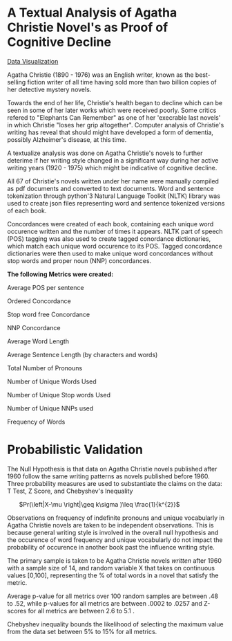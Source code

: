 # A Textual Analysis of Agatha Christie Novel's as Proof of Cognitive Decline

[Data Visualization](https://dylan-mack.herokuapp.com/)


Agatha Christie (1890 - 1976) was an English writer, known as the best-selling fiction writer of all time having sold more than 
two billion copies of her detective mystery novels.

Towards the end of her life, Christie's health began to decline which can be seen in some of her later works which were received poorly. Some
critics refered to "Elephants Can Remember" as one of her 'execrable last novels' in which Christie "loses her grip altogether". 
Computer analysis of Christie's writing has reveal that should might have developed a form of dementia, possibly Alzheimer's disease, at this time.

 
A textualize analysis was done on Agatha Christie's novels to further deterime if her writing style changed in a significant way during 
her active writing years (1920 - 1975) which might be indicative of cognitive decline. 
 
 
All 67 of Christie's novels written under her name were manually compiled as pdf documents and converted to text documents. 
Word and sentence tokenization through python'3 Natural Language Toolkit (NLTK) library was used to create json files representing 
word and sentence tokenized versions of each book. 

Concordances were created of each book, containing each unique word occurence written and the number of times it appears. 
NLTK part of speech (POS) tagging was also used to create tagged conordance dictionaries, which match each unique word occurence to its POS. 
Tagged concordance dictionaries were then used to make unique word concordances without stop words and proper noun (NNP) concordances. 

**The following Metrics were created:**

Average POS per sentence

Ordered Concordance 

Stop word free Concordance

NNP Concordance 

Average Word Length

Average Sentence Length (by characters and words)

Total Number of Pronouns

Number of Unique Words Used

Number of Unique Stop words Used

Number of Unique NNPs used 

Frequency of Words


# Probabilistic Validation


The Null Hypothesis is that data on Agatha Christie novels published after 1960 follow the same writing patterns as novels published before 1960. 
Three probability measures are used to substantiate the claims on the data: T Test, Z Score, and Chebyshev's Inequality


&nbsp;&nbsp;&nbsp;&nbsp;&nbsp;&nbsp; $Pr(\left|X-\mu  \right|\geq k\sigma )\leq \frac{1}{k^{2}}$


Observations on frequency of indefinite pronouns and unique vocabularly in Agatha Christie novels are taken to be independent observations. 
This is because general writing style is involved in the overall null hypothesis and the occurence of word frequency and unique 
vocabularly do not impact  the probability of occurence in another book past the influence writing style.

The primary sample is taken to be Agatha Christie novels *written* after 1960 with a sample size of 14, and random variable X that takes 
on continuous values [0,100], representing the % of total words in a novel that satisfy the metric.


Average p-value for all metrics over 100 random samples are between .48 to .52, while p-values for all metrics are between .0002 to .0257
and Z-scores for all metrics are between 2.6 to 5.1 .

Chebyshev inequality bounds the likelihood of selecting the maximum value from the data set between 5% to 15% for all metrics. 









